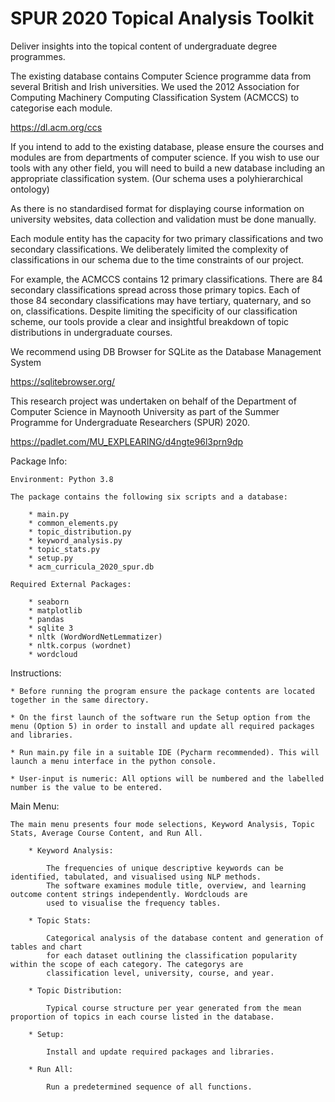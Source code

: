 # SPUR 2020 Topical Analysis Toolkit

Deliver insights into the topical content of undergraduate degree programmes.

The existing database contains Computer Science programme data from several British and Irish universities. We used the 2012 Association for Computing Machinery Computing Classification System (ACMCCS) to categorise each module. 

https://dl.acm.org/ccs

If you intend to add to the existing database, please ensure the courses and modules are from departments of computer science. 
If you wish to use our tools with any other field, you will need to build a new database including an appropriate classification system. (Our schema uses a polyhierarchical ontology) 

As there is no standardised format for displaying course information on university websites, data collection and validation must be done manually.

Each module entity has the capacity for two primary classifications and two secondary classifications. We deliberately limited the complexity of classifications in our schema due to the time constraints of our project.  

For example, the ACMCCS contains 12 primary classifications. There are 84 secondary classifications spread across those primary topics. Each of those 84 secondary classifications may have tertiary, quaternary, and so on, classifications. Despite limiting the specificity of our classification scheme, our tools provide a clear and insightful breakdown of topic distributions in undergraduate courses.

We recommend using DB Browser for SQLite as the Database Management System

https://sqlitebrowser.org/

This research project was undertaken on behalf of the Department of Computer Science in Maynooth University as part of the Summer Programme for Undergraduate Researchers (SPUR) 2020.

https://padlet.com/MU_EXPLEARING/d4ngte96l3prn9dp


Package Info:

	Environment: Python 3.8

	The package contains the following six scripts and a database:

		* main.py
		* common_elements.py
		* topic_distribution.py
		* keyword_analysis.py
		* topic_stats.py
		* setup.py
		* acm_curricula_2020_spur.db

	Required External Packages:

		* seaborn
		* matplotlib
		* pandas
		* sqlite 3
		* nltk (WordWordNetLemmatizer)
		* nltk.corpus (wordnet)
		* wordcloud
	
Instructions:

	* Before running the program ensure the package contents are located together in the same directory.
	
	* On the first launch of the software run the Setup option from the menu (Option 5) in order to install and update all required packages and libraries.

	* Run main.py file in a suitable IDE (Pycharm recommended). This will launch a menu interface in the python console.
	
	* User-input is numeric: All options will be numbered and the labelled number is the value to be entered.

Main Menu:
	
    The main menu presents four mode selections, Keyword Analysis, Topic Stats, Average Course Content, and Run All. 
			
        * Keyword Analysis:

            The frequencies of unique descriptive keywords can be identified, tabulated, and visualised using NLP methods. 
            The software examines module title, overview, and learning outcome content strings independently. Wordclouds are
            used to visualise the frequency tables. 
        
        * Topic Stats:

            Categorical analysis of the database content and generation of tables and chart
            for each dataset outlining the classification popularity within the scope of each category. The categorys are 
            classification level, university, course, and year. 
        
        * Topic Distribution:
        
            Typical course structure per year generated from the mean proportion of topics in each course listed in the database. 
        
        * Setup:
        
            Install and update required packages and libraries.
                  
        * Run All:
                
            Run a predetermined sequence of all functions.
